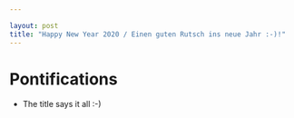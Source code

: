 ```yaml
---

layout: post
title: "Happy New Year 2020 / Einen guten Rutsch ins neue Jahr :-)!"
---
```


# Pontifications

* The title says it all :-)

